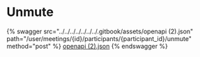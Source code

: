 # Unmute

{% swagger src="../../../../../../../.gitbook/assets/openapi (2).json" path="/user/meetings/{id}/participants/{participant_id}/unmute" method="post" %}
[openapi (2).json](<../../../../../../../.gitbook/assets/openapi (2).json>)
{% endswagger %}
